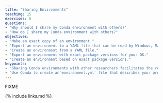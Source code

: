 ```yaml
---
title: "Sharing Environments"
teaching: 15
exercises: 5
questions:
- "Why should I share my Conda environment with others?"
- "How do I share my Conda environment with others?"
objectives:
- "Make an exact copy of an environment."
- "Export an environment to a YAML file that can be read by Windows, Mac OS, or Linux."
- "Create an environment from a YAML file."
- "Export an environment with exact package versions for your OS."
- "Create an environment based on exact package versions."
keypoints:
- "Sharing Conda environments with other researchers facilitates the reprodicibility of your research."
- "Use Conda to create an`environment.yml` file that describes your project's software environment."
---
```

FIXME

{% include links.md %}

